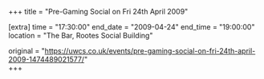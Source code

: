 +++
title = "Pre-Gaming Social on Fri 24th April 2009"

[extra]
time = "17:30:00"
end_date = "2009-04-24"
end_time = "19:00:00"
location = "The Bar, Rootes Social Building"

original = "https://uwcs.co.uk/events/pre-gaming-social-on-fri-24th-april-2009-1474489021577/"    
+++




